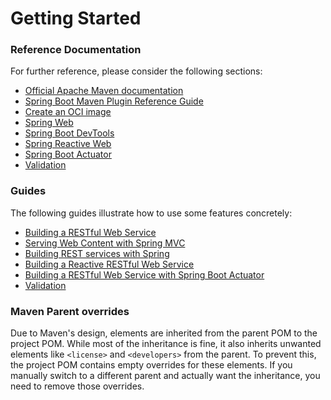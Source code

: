 # Getting Started

### Reference Documentation
For further reference, please consider the following sections:

* [Official Apache Maven documentation](https://maven.apache.org/guides/index.html)
* [Spring Boot Maven Plugin Reference Guide](https://docs.spring.io/spring-boot/4.0.0-SNAPSHOT/maven-plugin)
* [Create an OCI image](https://docs.spring.io/spring-boot/4.0.0-SNAPSHOT/maven-plugin/build-image.html)
* [Spring Web](https://docs.spring.io/spring-boot/4.0.0-SNAPSHOT/reference/web/servlet.html)
* [Spring Boot DevTools](https://docs.spring.io/spring-boot/4.0.0-SNAPSHOT/reference/using/devtools.html)
* [Spring Reactive Web](https://docs.spring.io/spring-boot/4.0.0-SNAPSHOT/reference/web/reactive.html)
* [Spring Boot Actuator](https://docs.spring.io/spring-boot/4.0.0-SNAPSHOT/reference/actuator/index.html)
* [Validation](https://docs.spring.io/spring-boot/4.0.0-SNAPSHOT/reference/io/validation.html)

### Guides
The following guides illustrate how to use some features concretely:

* [Building a RESTful Web Service](https://spring.io/guides/gs/rest-service/)
* [Serving Web Content with Spring MVC](https://spring.io/guides/gs/serving-web-content/)
* [Building REST services with Spring](https://spring.io/guides/tutorials/rest/)
* [Building a Reactive RESTful Web Service](https://spring.io/guides/gs/reactive-rest-service/)
* [Building a RESTful Web Service with Spring Boot Actuator](https://spring.io/guides/gs/actuator-service/)
* [Validation](https://spring.io/guides/gs/validating-form-input/)

### Maven Parent overrides

Due to Maven's design, elements are inherited from the parent POM to the project POM.
While most of the inheritance is fine, it also inherits unwanted elements like `<license>` and `<developers>` from the parent.
To prevent this, the project POM contains empty overrides for these elements.
If you manually switch to a different parent and actually want the inheritance, you need to remove those overrides.

